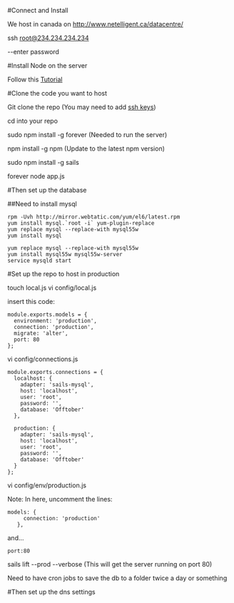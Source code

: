 #Connect and Install

We host in canada on http://www.netelligent.ca/datacentre/

ssh root@234.234.234.234

--enter password

#Install Node on the server

Follow this [Tutorial](https://www.digitalocean.com/community/tutorials/how-to-install-and-run-a-node-js-app-on-centos-6-4-64bit)

#Clone the code you want to host

Git clone the repo (You may need to add [ssh keys](https://help.github.com/articles/generating-ssh-keys)) 

cd into your repo

sudo npm install -g forever (Needed to run the server)

npm install -g npm (Update to the latest npm version)

sudo npm install -g sails

forever node app.js

#Then set up the database

##Need to install mysql

```
rpm -Uvh http://mirror.webtatic.com/yum/el6/latest.rpm
yum install mysql.`root -i` yum-plugin-replace
yum replace mysql --replace-with mysql55w
yum install mysql
```

```
yum replace mysql --replace-with mysql55w
yum install mysql55w mysql55w-server
service mysqld start
```
   
#Set up the repo to host in production

touch local.js
vi config/local.js 

insert this code:

```
module.exports.models = {
  environment: 'production',
  connection: 'production',
  migrate: 'alter',
  port: 80
};
```

vi config/connections.js 

```
module.exports.connections = {
  localhost: {
    adapter: 'sails-mysql',
    host: 'localhost',
    user: 'root',
    password: '',
    database: 'Offtober'
  },

  production: {
    adapter: 'sails-mysql',
    host: 'localhost',
    user: 'root',
    password: '',
    database: 'Offtober'
  }
};
```

vi config/env/production.js 

Note: In here, uncomment the lines:

```
models: {
     connection: 'production'
   },
```
and...
```
port:80
```

sails lift --prod --verbose (This will get the server running on port 80)



Need to have cron jobs to save the db to a folder twice a day or something

#Then set up the dns settings

